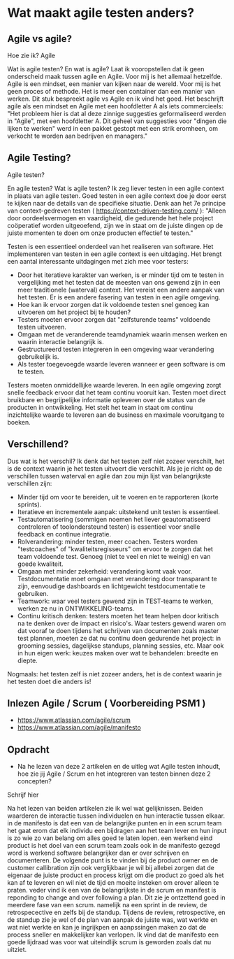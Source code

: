 
# Wat maakt agile testen anders? 

## Agile vs agile?

Hoe zie ik? Agile

Wat is agile testen? En wat is agile? Laat ik vooropstellen dat ik geen onderscheid maak tussen agile en Agile. Voor mij is het allemaal hetzelfde. Agile is een mindset, een manier van kijken naar de wereld. Voor mij is het geen proces of methode. Het is meer een container dan een manier van werken. Dit stuk bespreekt agile vs Agile en ik vind het goed. Het beschrijft agile als een mindset en Agile met een hoofdletter A als iets commercieels: "Het probleem hier is dat al deze zinnige suggesties geformaliseerd werden in "Agile", met een hoofdletter A. Dit geheel van suggesties voor "dingen die lijken te werken" werd in een pakket gestopt met een strik eromheen, om verkocht te worden aan bedrijven en managers."

## Agile Testing?

Agile testen?

En agile testen? Wat is agile testen? Ik zeg liever testen in een agile context in plaats van agile testen. Goed testen in een agile context doe je door eerst te kijken naar de details van de specifieke situatie. Denk aan het 7e principe van context-gedreven testen ( https://context-driven-testing.com/ ): "Alleen door oordeelsvermogen en vaardigheid, die gedurende het hele project coöperatief worden uitgeoefend, zijn we in staat om de juiste dingen op de juiste momenten te doen om onze producten effectief te testen."

Testen is een essentieel onderdeel van het realiseren van software. Het implementeren van testen in een agile context is een uitdaging. Het brengt een aantal interessante uitdagingen met zich mee voor testers:

* Door het iteratieve karakter van werken, is er minder tijd om te testen in vergelijking met het testen dat de meesten van ons gewend zijn in een meer traditionele (waterval) context. Het vereist een andere aanpak van het testen. Er is een andere fasering van testen in een agile omgeving.
* Hoe kan ik ervoor zorgen dat ik voldoende testen snel genoeg kan uitvoeren om het project bij te houden?
* Testers moeten ervoor zorgen dat "zelfsturende teams" voldoende testen uitvoeren.
* Omgaan met de veranderende teamdynamiek waarin mensen werken en waarin interactie belangrijk is.
* Gestructureerd testen integreren in een omgeving waar verandering gebruikelijk is.
* Als tester toegevoegde waarde leveren wanneer er geen software is om te testen.

Testers moeten onmiddellijke waarde leveren. In een agile omgeving zorgt snelle feedback ervoor dat het team continu vooruit kan. Testen moet direct bruikbare en begrijpelijke informatie opleveren over de status van de producten in ontwikkeling. Het stelt het team in staat om continu inzichtelijke waarde te leveren aan de business en maximale vooruitgang te boeken.

## Verschillend?


Dus wat is het verschil? Ik denk dat het testen zelf niet zozeer verschilt, het is de context waarin je het testen uitvoert die verschilt. Als je je richt op de verschillen tussen waterval en agile dan zou mijn lijst van belangrijkste verschillen zijn:

* Minder tijd om voor te bereiden, uit te voeren en te rapporteren (korte sprints).
* Iteratieve en incrementele aanpak: uitstekend unit testen is essentieel.
* Testautomatisering (sommigen noemen het liever geautomatiseerd controleren of toolondersteund testen) is essentieel voor snelle feedback en continue integratie.
* Rolverandering: minder testen, meer coachen. Testers worden "testcoaches" of "kwaliteitsregisseurs" om ervoor te zorgen dat het team voldoende test. Genoeg (niet te veel en niet te weinig) en van goede kwaliteit.
* Omgaan met minder zekerheid: verandering komt vaak voor. Testdocumentatie moet omgaan met verandering door transparant te zijn, eenvoudige dashboards en lichtgewicht testdocumentatie te gebruiken.
* Teamwork: waar veel testers gewend zijn in TEST-teams te werken, werken ze nu in ONTWIKKELING-teams.
* Continu kritisch denken: testers moeten het team helpen door kritisch na te denken over de impact en risico's. Waar testers gewend waren om dat vooraf te doen tijdens het schrijven van documenten zoals master test plannen, moeten ze dat nu continu doen gedurende het project: in grooming sessies, dagelijkse standups, planning sessies, etc. Maar ook in hun eigen werk: keuzes maken over wat te behandelen: breedte en diepte.

Nogmaals: het testen zelf is niet zozeer anders, het is de context waarin je het testen doet die anders is!

## Inlezen Agile / Scrum ( Voorbereiding PSM1 )


* https://www.atlassian.com/agile/scrum
* https://www.atlassian.com/agile/manifesto


## Opdracht

* Na he lezen van deze 2 artikelen en de uitleg wat Agile testen inhoudt, hoe zie jij Agile / Scrum en het integreren van testen binnen deze 2 concepten?

Schrijf hier

Na het lezen van beiden artikelen zie ik wel wat gelijknissen. Beiden waarderen de interactie tussen individuelen en hun interactie tussen elkaar. in de manifesto is dat een van de belangrijke punten en in een scrum team het gaat erom dat elk individu een bijdragen aan het team lever en hun input is zo wie zo van belang om alles goed te laten lopen. een werkend eind product is het doel van een scrum team zoals ook in de manifesto gezegd word is werkend software belangrijker dan er over schrijven en documenteren. De volgende punt is te vinden bij de product owner en de customer callibration zijn ook verglijkbaar je wil bij allebei zorgen dat de eigenaar de juiste product en process krijgt om die product zo goed als het kan af te leveren en wil niet de tijd en moeite insteken om erover alleen te praten.  veder vind ik een van de belangrijkste in de scrum en manifest is reponding to change and  over following a plan. Dit zie je ontzettend goed in meerdere fase van een scrum. namelijk na een sprint in de review, de retrospecective en zelfs bij de standup. Tijdens de review, retrospective, en de standup zie je wel of de plan van aanpak de juiste was, wat werkte en wat niet werkte en kan je ingrijkpen en aanpssingen maken zo dat de process sneller en makkelijker kan verlopen. Ik vind dat de manifesto een goede lijdraad was voor wat uiteindlijk scrum is geworden zoals dat nu  uitziet.




